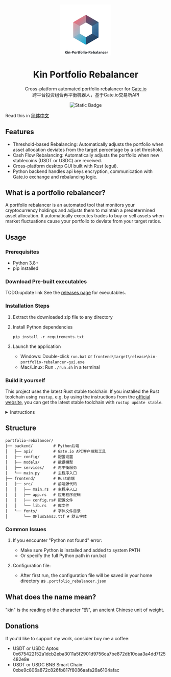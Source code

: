 <h3 align="center">
  <img
    alt="Image of a colorful hollow hexagon as the logo of this program"
    title="Kin"
    height="160"
    src="assets/kin_logo3.png"
  />
</h3>

<div align="center">
  <h1>Kin Portfolio Rebalancer</h1>
</div>

<p align="center">Cross-platform automated portfolio rebalancer for <a href="https://gate.io/">Gate.io</a><br>跨平台投资组合再平衡机器人，基于Gate.io交易所API</p>

<p align="center">
<img alt="Static Badge" src="https://img.shields.io/badge/license-MIT-blue">
</p>


Read this in [简体中文](https://github.com/btxLithium/Kin-Portfolio-Rebalancer/blob/main/docs/README.Hans.md)

## Features

- Threshold-based Rebalancing: Automatically adjusts the portfolio when asset allocation deviates from the target percentage by a set threshold.
- Cash Flow Rebalancing: Automatically adjusts the portfolio when new stablecoins (USDT or USDC) are received.
- Cross-platform desktop GUI built with Rust (egui).
- Python backend handles api keys encryption, communication with Gate.io exchange and rebalancing logic.

## What is a portfolio rebalancer?

A portfolio rebalancer is an automated tool that monitors your cryptocurrency holdings and adjusts them to maintain a predetermined asset allocation. 
It automatically executes trades to buy or sell assets when market fluctuations cause your portfolio to deviate from your target ratios.

## Usage

### Prerequisites

- Python 3.8+
- pip installed

### Download Pre-built executables
TODO:update link
See the
[releases page](https://github.com/jtroo/kanata/releases)
for executables.

### Installation Steps

1. Extract the downloaded zip file to any directory

2. Install Python dependencies
   ```
   pip install -r requirements.txt
   ```

3. Launch the application
   - Windows: Double-click `run.bat` or `frontend\target\release\kin-portfolio-rebalancer-gui.exe`
   - Mac/Linux: Run `./run.sh` in a terminal


### Build it yourself

This project uses the latest Rust stable toolchain. If you installed the
Rust toolchain using `rustup`, e.g. by using the instructions from the
[official website](https://www.rust-lang.org/learn/get-started),
you can get the latest stable toolchain with `rustup update stable`.

<details>
<summary>Instructions</summary>


Build yourself in Linux:

    git clone https://github.com/btxLithium/Kin-Portfolio-Rebalancer 
    cd Kin-Portfolio-Rebalancer
    cd frontend
    cargo build --release


Build yourself in Windows:

    git clone https://github.com/btxLithium/Kin-Portfolio-Rebalancer
    cd .\Kin-Portfolio-Rebalancer\frontend\
    cargo build --release

</details>


## Structure

```
portfolio-rebalancer/
├── backend/         # Python后端
│   ├── api/         # Gate.io API客户端和工具
│   ├── config/      # 配置设置
│   ├── models/      # 数据模型
│   ├── services/    # 再平衡服务
│   └── main.py      # 主程序入口
├── frontend/        # Rust前端
│   ├── src/         # 前端源代码
│   │   ├── main.rs  # 主程序入口
│   │   ├── app.rs   # 应用程序逻辑
│   │   ├── config.rs# 配置文件
│   │   └── lib.rs   # 库文件
│   └── fonts/       # 字体文件目录
│       └── OPlusSans3.ttf # 默认字体

```


### Common Issues

1. If you encounter "Python not found" error:
   - Make sure Python is installed and added to system PATH
   - Or specify the full Python path in run.bat

2. Configuration file:
   - After first run, the configuration file will be saved in your home directory as `.portfolio_rebalancer.json`




## What does the name mean?

"kin" is the reading of the character "鈞", an ancient Chinese unit of weight. 

## Donations

If you'd like to support my work, consider buy me a coffee:

- USDT or USDC Aptos:  
0x675422152a1dcb2eba3011a5f2901d9756ca7be872db10caa3a4dd7f25482e8e  
- USDT or USDC BNB Smart Chain:  
0xbe9c806a872c826fb817f8086aafa26a6104afac  